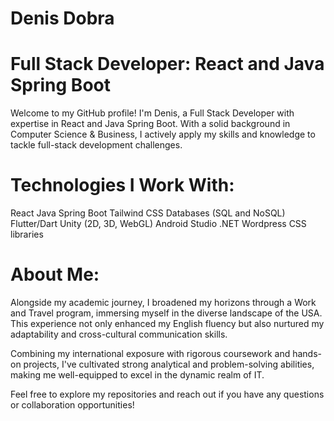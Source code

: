 # Denis Dobra
# Full Stack Developer: React and Java Spring Boot
Welcome to my GitHub profile! I'm Denis, a Full Stack Developer with expertise in React and Java Spring Boot. With a solid background in Computer Science & Business, I actively apply my skills and knowledge to tackle full-stack development challenges.

# Technologies I Work With:
React
Java Spring Boot
Tailwind CSS
Databases (SQL and NoSQL)
Flutter/Dart
Unity (2D, 3D, WebGL)
Android Studio
.NET
Wordpress
CSS libraries

# About Me:
Alongside my academic journey, I broadened my horizons through a Work and Travel program, immersing myself in the diverse landscape of the USA. This experience not only enhanced my English fluency but also nurtured my adaptability and cross-cultural communication skills.

Combining my international exposure with rigorous coursework and hands-on projects, I've cultivated strong analytical and problem-solving abilities, making me well-equipped to excel in the dynamic realm of IT.

Feel free to explore my repositories and reach out if you have any questions or collaboration opportunities!
